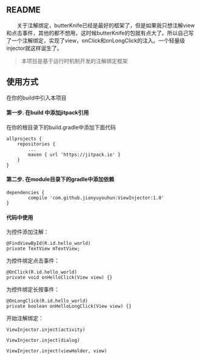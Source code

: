 ## README ##

　　关于注解绑定，butterKnife已经是最好的框架了，但是如果我只想注解view和点击事件，其他的都不想用，这时候butterKnife的包就有点大了。所以自己写了一个注解绑定，实现了view，onClick和onLongClick的注入。一个轻量级injector就这样诞生了。

>  本项目是基于运行时机制开发的注解绑定框架

## 使用方式 ##

在你的build中引入本项目

#### 第一步. 在build 中添加jitpack引用 ####

在你的根目录下的build.gradle中添加下面代码

	allprojects {
		repositories {
			...
			maven { url 'https://jitpack.io' }
		}
	}

#### 第二步. 在module目录下的gradle中添加依赖 ####

	dependencies {
	        compile 'com.github.jianyuyouhun:ViewInjector:1.0'
	}

#### 代码中使用 ####


为控件添加注解：

	@FindViewById(R.id.hello_world)
	private TextView mTextView;

为控件绑定点击事件：

	@OnClick(R.id.hello_world)
	private void onHelloClick(View view) {}

为控件绑定长按事件：

	@OnLongClick(R.id.hello_world)
	private boolean onHelloLongClick(View view) {}

开始注解绑定：

	ViewInjector.inject(activity)

	ViewInjector.inject(dialog)

	ViewInjector.inject(viewHolder, view)